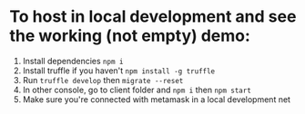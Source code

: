 # To host in local development and see the working (not empty) demo:
1. Install dependencies `npm i`
2. Install truffle if you haven't `npm install -g truffle`
3. Run `truffle develop` then `migrate --reset`
4. In other console, go to client folder and `npm i` then `npm start`
5. Make sure you're connected with metamask in a local development net
